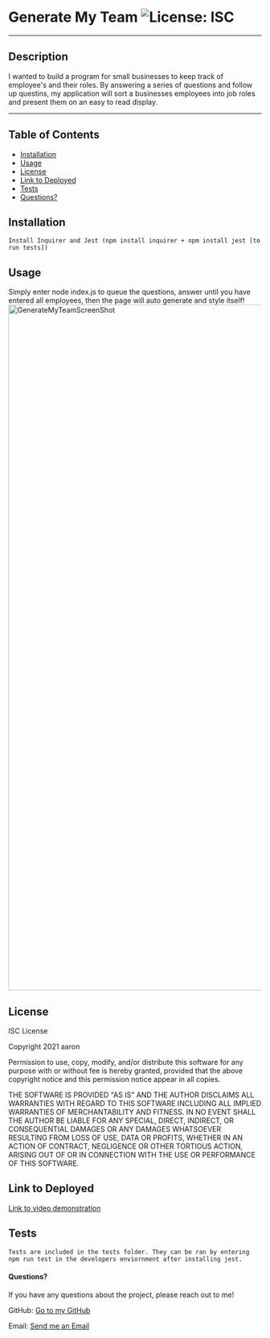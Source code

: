 # Generate My Team ![License: ISC](https://img.shields.io/badge/license-ISC-orange?style=for-the-badge&logo=appveyor)

---

## Description

I wanted to build a program for small businesses to keep track of employee's and their roles. By answering a series of questions and follow up questins, my application will sort a businesses employees into job roles and present them on an easy to read display.

---

## Table of Contents

- [Installation](#installation)
- [Usage](#usage)
- [License](#license)
- [Link to Deployed](#link)
- [Tests](#tests)
- [Questions?](#questions)

## Installation

```
Install Inquirer and Jest (npm install inquirer + npm install jest [to run tests])
```

## Usage

Simply enter node index.js to queue the questions, answer until you have entered all employees, then the page will auto generate and style itself!
<img width="1362" alt="GenerateMyTeamScreenShot" src="https://user-images.githubusercontent.com/88466341/144790682-c2097699-145b-4445-9790-69c2393cebf6.png">


## License

ISC License

Copyright 2021 aaron

Permission to use, copy, modify, and/or distribute this software for any purpose with or without fee is hereby granted, provided that the above copyright notice and this permission notice appear in all copies.

THE SOFTWARE IS PROVIDED "AS IS" AND THE AUTHOR DISCLAIMS ALL WARRANTIES WITH REGARD TO THIS SOFTWARE INCLUDING ALL IMPLIED WARRANTIES OF MERCHANTABILITY AND FITNESS. IN NO EVENT SHALL THE AUTHOR BE LIABLE FOR ANY SPECIAL, DIRECT, INDIRECT, OR CONSEQUENTIAL DAMAGES OR ANY DAMAGES WHATSOEVER RESULTING FROM LOSS OF USE, DATA OR PROFITS, WHETHER IN AN ACTION OF CONTRACT, NEGLIGENCE OR OTHER TORTIOUS ACTION, ARISING OUT OF OR IN CONNECTION WITH THE USE OR PERFORMANCE OF THIS SOFTWARE.

## Link to Deployed

[Link to video demonstration](https://drive.google.com/file/d/1G4RFcpnq8yrTK-pij8Xz1Gx9GAql0mNg/view)

## Tests

```
Tests are included in the tests folder. They can be ran by entering npm run test in the developers enviornment after installing jest.
```

#### Questions?

If you have any questions about the project, please reach out to me!

GitHub: [Go to my GitHub](https://github.com/afarr002)

Email: [Send me an Email](afarrell002@gmail.com)
